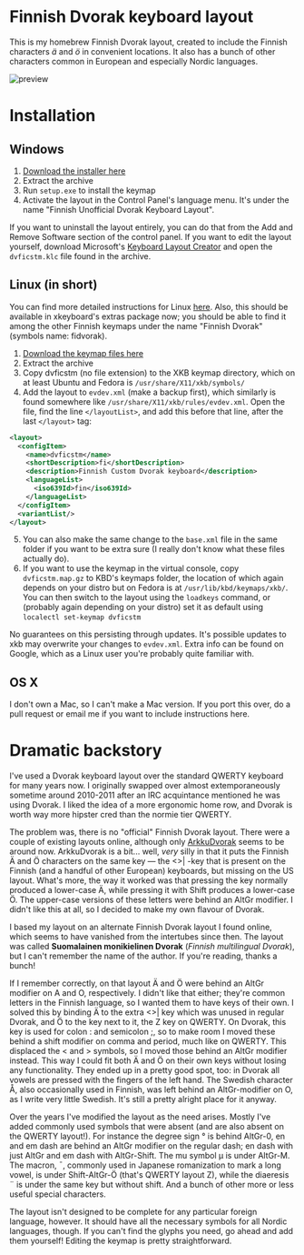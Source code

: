 # Finnish Dvorak keyboard layout

This is my homebrew Finnish Dvorak layout, created to include the Finnish characters *ä* and *ö* in convenient locations. It also has a bunch of other characters common in European and especially Nordic languages.

![preview](https://raw.githubusercontent.com/brndd/dvorakfi/master/preview.png)

# Installation

## Windows

1. [Download the installer here](https://github.com/brndd/dvorakfi/releases/download/1.0/dvorakfi_windows.zip)
2. Extract the archive
3. Run `setup.exe` to install the keymap
4. Activate the layout in the Control Panel's language menu. It's under the name "Finnish Unofficial Dvorak Keyboard Layout".

If you want to uninstall the layout entirely, you can do that from the Add and Remove Software section of the control panel.
If you want to edit the layout yourself, download Microsoft's [Keyboard Layout Creator](https://www.microsoft.com/en-us/download/details.aspx?id=22339) and open the `dvficstm.klc` file found in the archive.

## Linux (in short)

You can find more detailed instructions for Linux [here](linux/README.md). Also, this should be available in xkeyboard's extras package now; you should be able to find it among the other Finnish keymaps under the name "Finnish Dvorak" (symbols name: fidvorak).

1. [Download the keymap files here](https://github.com/brndd/dvorakfi/releases/download/1.0/dvorakfi_linux.zip)
2. Extract the archive
3. Copy dvficstm (no file extension) to the XKB keymap directory, which on at least Ubuntu and Fedora is `/usr/share/X11/xkb/symbols/`
4. Add the layout to `evdev.xml` (make a backup first), which similarly is found somewhere like `/usr/share/X11/xkb/rules/evdev.xml`. Open the file, find the line `</layoutList>`, and add this before that line, after the last `</layout>` tag:

```xml
<layout>
  <configItem>
    <name>dvficstm</name>
    <shortDescription>fi</shortDescription>
    <description>Finnish Custom Dvorak keyboard</description>
    <languageList>
      <iso639Id>fin</iso639Id>
    </languageList>
  </configItem>
  <variantList/>
</layout>
```
5. You can also make the same change to the `base.xml` file in the same folder if you want to be extra sure (I really don't know what these files actually do).
5. If you want to use the keymap in the virtual console, copy `dvficstm.map.gz` to KBD's keymaps folder,
the location of which again depends on your distro but on Fedora is at `/usr/lib/kbd/keymaps/xkb/`.
You can then switch to the layout using the `loadkeys` command, or (probably again depending on your distro) set it as default using `localectl set-keymap dvficstm`

No guarantees on this persisting through updates. It's possible updates to xkb may overwrite your changes to `evdev.xml`. Extra info can be found on Google, which as a Linux user you're probably quite familiar with.

## OS X

I don't own a Mac, so I can't make a Mac version. If you port this over, do a pull request or email me if you want to include instructions here.

# Dramatic backstory

I've used a Dvorak keyboard layout over the standard QWERTY keyboard for many years now.
I originally swapped over almost extemporaneously sometime around 2010-2011 after an IRC acquintance mentioned he was using Dvorak.
I liked the idea of a more ergonomic home row, and Dvorak is worth way more hipster cred than the normie tier QWERTY.

The problem was, there is no "official" Finnish Dvorak layout. There were a couple of existing layouts online, although only [ArkkuDvorak](http://arkku.com/dvorak/) seems to be around now.
ArkkuDvorak is a bit... well, *very* silly in that it puts the Finnish Ä and Ö characters on the same key — the <>| -key
that is present on the Finnish (and a handful of other European) keyboards, but missing on the US layout.
What's more, the way it worked was that pressing the key normally produced a lower-case Ä, while pressing it with Shift produces a lower-case Ö.
The upper-case versions of these letters were behind an AltGr modifier. I didn't like this at all, so I decided
to make my own flavour of Dvorak.

I based my layout on an alternate Finnish Dvorak layout I found online, which seems to have vanished from the intertubes since then.
The layout was called **Suomalainen monikielinen Dvorak** (*Finnish multilingual Dvorak*), but I can't remember the name of the author. If you're reading, thanks a bunch!

If I remember correctly, on that layout Ä and Ö were behind an AltGr modifier on A and O, respectively. I didn't like that either; they're common letters in the Finnish language, so I wanted them to have keys of their own.
I solved this by binding Ä to the extra <>| key which was unused in regular Dvorak, and Ö to the key next to it, the Z key on QWERTY.
On Dvorak, this key is used for colon : and semicolon ;, so to make room I moved these behind a shift modifier on comma and period, much like on QWERTY.
This displaced the < and > symbols, so I moved those behind an AltGr modifier instead. This way I could fit both Ä and Ö on their own keys without losing any functionality.
They ended up in a pretty good spot, too: in Dvorak all vowels are pressed with the fingers of the left hand.
The Swedish character Å, also occasionally used in Finnish, was left behind an AltGr-modifier on O, as I write very little Swedish.
It's still a pretty alright place for it anyway.

Over the years I've modified the layout as the need arises. Mostly I've added commonly used symbols that were absent (and are also absent on the QWERTY layout!).
For instance the degree sign ° is behind AltGr-0, en and em dash are behind an AltGr modifier on the regular dash; en dash with just AltGr and em dash with AltGr-Shift.
The mu symbol µ is under AltGr-M. The macron, ¯, commonly used in Japanese romanization to mark a long vowel, is under Shift-AltGr-Ö (that's QWERTY layout Z),
while the diaeresis ¨ is under the same key but without shift. And a bunch of other more or less useful special characters.

The layout isn't designed to be complete for any particular foreign language, however. It should have all the necessary symbols for all Nordic languages, though.
If you can't find the glyphs you need, go ahead and add them yourself! Editing the keymap is pretty straightforward.
